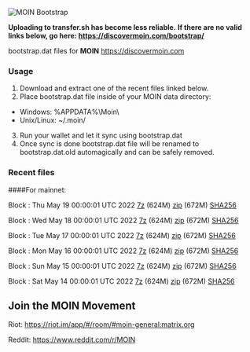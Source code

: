 ![MOIN Bootstrap](https://i.imgur.com/KjM1jMp.jpg)

**Uploading to transfer.sh has become less reliable.**
**If there are no valid links below, go here: https://discovermoin.com/bootstrap/**

bootstrap.dat files for **MOIN** https://discovermoin.com

### Usage

1. Download and extract one of the recent files linked below.
2. Place bootstrap.dat file inside of your MOIN data directory:
 - Windows: %APPDATA%\Moin\
 - Unix/Linux: ~/.moin/
3. Run your wallet and let it sync using bootstrap.dat
4. Once sync is done bootstrap.dat file will be renamed to bootstrap.dat.old automagically and can be safely removed.


### Recent files

####For mainnet:

Block : Thu May 19 00:00:01 UTC 2022 [7z](https://transfer.sh/1Mr174/bootstrap.dat.20220519.7z) (624M) [zip](https://transfer.sh/PUnW46/bootstrap.dat.20220519.zip) (672M) [SHA256](https://transfer.sh/qlDY5I/sha256.txt)

Block : Wed May 18 00:00:01 UTC 2022 [7z](https://transfer.sh/aWiOjT/bootstrap.dat.20220518.7z) (624M) [zip](https://transfer.sh/vYMGH2/bootstrap.dat.20220518.zip) (672M) [SHA256](https://transfer.sh/SSPplx/sha256.txt)

Block : Tue May 17 00:00:01 UTC 2022 [7z](https://transfer.sh/ipK9PG/bootstrap.dat.20220517.7z) (624M) [zip](https://transfer.sh/rLf1KC/bootstrap.dat.20220517.zip) (672M) [SHA256](https://transfer.sh/NDyUxf/sha256.txt)

Block : Mon May 16 00:00:01 UTC 2022 [7z](https://transfer.sh/Q2ELwP/bootstrap.dat.20220516.7z) (624M) [zip](https://transfer.sh/maIEd1/bootstrap.dat.20220516.zip) (672M) [SHA256](https://transfer.sh/UESRGF/sha256.txt)

Block : Sun May 15 00:00:01 UTC 2022 [7z](https://transfer.sh/pLjYEX/bootstrap.dat.20220515.7z) (624M) [zip](https://transfer.sh/aV8JQ2/bootstrap.dat.20220515.zip) (672M) [SHA256](https://transfer.sh/0Qr9OD/sha256.txt)

Block : Sat May 14 00:00:01 UTC 2022 [7z](https://transfer.sh/Xuz3K7/bootstrap.dat.20220514.7z) (624M) [zip](https://transfer.sh/aIWYxd/bootstrap.dat.20220514.zip) (672M) [SHA256](https://transfer.sh/W5Knyt/sha256.txt)

## Join the MOIN Movement

Riot: https://riot.im/app/#/room/#moin-general:matrix.org

Reddit: https://www.reddit.com/r/MOIN
